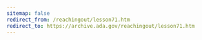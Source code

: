 ```yaml
---
sitemap: false 
redirect_from: /reachingout/lesson71.htm 
redirect_to: https://archive.ada.gov/reachingout/lesson71.htm 
---
```

